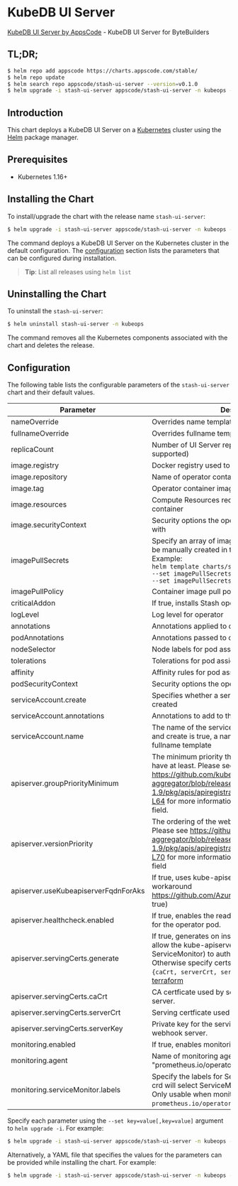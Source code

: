 # KubeDB UI Server

[KubeDB UI Server by AppsCode](https://github.com/stashed/ui-server) - KubeDB UI Server for ByteBuilders

## TL;DR;

```bash
$ helm repo add appscode https://charts.appscode.com/stable/
$ helm repo update
$ helm search repo appscode/stash-ui-server --version=v0.1.0
$ helm upgrade -i stash-ui-server appscode/stash-ui-server -n kubeops --create-namespace --version=v0.1.0
```

## Introduction

This chart deploys a KubeDB UI Server on a [Kubernetes](http://kubernetes.io) cluster using the [Helm](https://helm.sh) package manager.

## Prerequisites

- Kubernetes 1.16+

## Installing the Chart

To install/upgrade the chart with the release name `stash-ui-server`:

```bash
$ helm upgrade -i stash-ui-server appscode/stash-ui-server -n kubeops --create-namespace --version=v0.1.0
```

The command deploys a KubeDB UI Server on the Kubernetes cluster in the default configuration. The [configuration](#configuration) section lists the parameters that can be configured during installation.

> **Tip**: List all releases using `helm list`

## Uninstalling the Chart

To uninstall the `stash-ui-server`:

```bash
$ helm uninstall stash-ui-server -n kubeops
```

The command removes all the Kubernetes components associated with the chart and deletes the release.

## Configuration

The following table lists the configurable parameters of the `stash-ui-server` chart and their default values.

|              Parameter               |                                                                                                                                                                          Description                                                                                                                                                                          |            Default             |
|--------------------------------------|---------------------------------------------------------------------------------------------------------------------------------------------------------------------------------------------------------------------------------------------------------------------------------------------------------------------------------------------------------------|--------------------------------|
| nameOverride                         | Overrides name template                                                                                                                                                                                                                                                                                                                                       | <code>""</code>                |
| fullnameOverride                     | Overrides fullname template                                                                                                                                                                                                                                                                                                                                   | <code>""</code>                |
| replicaCount                         | Number of UI Server replicas to create (only 1 is supported)                                                                                                                                                                                                                                                                                                  | <code>1</code>                 |
| image.registry                       | Docker registry used to pull operator image                                                                                                                                                                                                                                                                                                                   | <code>stashed</code>           |
| image.repository                     | Name of operator container image                                                                                                                                                                                                                                                                                                                              | <code>stash-ui-server</code>   |
| image.tag                            | Operator container image tag                                                                                                                                                                                                                                                                                                                                  | <code>v0.1.0</code>            |
| image.resources                      | Compute Resources required by the operator container                                                                                                                                                                                                                                                                                                          | <code>{}</code>                |
| image.securityContext                | Security options the operator container should run with                                                                                                                                                                                                                                                                                                       | <code>{}</code>                |
| imagePullSecrets                     | Specify an array of imagePullSecrets. Secrets must be manually created in the namespace. <br> Example: <br> `helm template charts/stash \` <br> `--set imagePullSecrets[0].name=sec0 \` <br> `--set imagePullSecrets[1].name=sec1`                                                                                                                            | <code>[]</code>                |
| imagePullPolicy                      | Container image pull policy                                                                                                                                                                                                                                                                                                                                   | <code>Always</code>            |
| criticalAddon                        | If true, installs Stash operator as critical addon                                                                                                                                                                                                                                                                                                            | <code>false</code>             |
| logLevel                             | Log level for operator                                                                                                                                                                                                                                                                                                                                        | <code>3</code>                 |
| annotations                          | Annotations applied to operator deployment                                                                                                                                                                                                                                                                                                                    | <code>{}</code>                |
| podAnnotations                       | Annotations passed to operator pod(s).                                                                                                                                                                                                                                                                                                                        | <code>{}</code>                |
| nodeSelector                         | Node labels for pod assignment                                                                                                                                                                                                                                                                                                                                | <code>{}</code>                |
| tolerations                          | Tolerations for pod assignment                                                                                                                                                                                                                                                                                                                                | <code>[]</code>                |
| affinity                             | Affinity rules for pod assignment                                                                                                                                                                                                                                                                                                                             | <code>{}</code>                |
| podSecurityContext                   | Security options the operator pod should run with.                                                                                                                                                                                                                                                                                                            | <code>{"fsGroup":65535}</code> |
| serviceAccount.create                | Specifies whether a service account should be created                                                                                                                                                                                                                                                                                                         | <code>true</code>              |
| serviceAccount.annotations           | Annotations to add to the service account                                                                                                                                                                                                                                                                                                                     | <code>{}</code>                |
| serviceAccount.name                  | The name of the service account to use. If not set and create is true, a name is generated using the fullname template                                                                                                                                                                                                                                        | <code></code>                  |
| apiserver.groupPriorityMinimum       | The minimum priority the webhook api group should have at least. Please see https://github.com/kubernetes/kube-aggregator/blob/release-1.9/pkg/apis/apiregistration/v1beta1/types.go#L58-L64 for more information on proper values of this field.                                                                                                             | <code>10000</code>             |
| apiserver.versionPriority            | The ordering of the webhook api inside of the group. Please see https://github.com/kubernetes/kube-aggregator/blob/release-1.9/pkg/apis/apiregistration/v1beta1/types.go#L66-L70 for more information on proper values of this field                                                                                                                          | <code>15</code>                |
| apiserver.useKubeapiserverFqdnForAks | If true, uses kube-apiserver FQDN for AKS cluster to workaround https://github.com/Azure/AKS/issues/522 (default true)                                                                                                                                                                                                                                        | <code>true</code>              |
| apiserver.healthcheck.enabled        | If true, enables the readiness and liveliness probes for the operator pod.                                                                                                                                                                                                                                                                                    | <code>false</code>             |
| apiserver.servingCerts.generate      | If true, generates on install/upgrade the certs that allow the kube-apiserver (and potentially ServiceMonitor) to authenticate operators pods. Otherwise specify certs in `apiserver.servingCerts.{caCrt, serverCrt, serverKey}`. See also: [example terraform](https://github.com/kubeops/installer/blob/master/charts/stash-ui-server/example-terraform.tf) | <code>true</code>              |
| apiserver.servingCerts.caCrt         | CA certficate used by serving certificate of webhook server.                                                                                                                                                                                                                                                                                                  | <code>""</code>                |
| apiserver.servingCerts.serverCrt     | Serving certficate used by webhook server.                                                                                                                                                                                                                                                                                                                    | <code>""</code>                |
| apiserver.servingCerts.serverKey     | Private key for the serving certificate used by webhook server.                                                                                                                                                                                                                                                                                               | <code>""</code>                |
| monitoring.enabled                   | If true, enables monitoring KubeDB operator                                                                                                                                                                                                                                                                                                                   | <code>false</code>             |
| monitoring.agent                     | Name of monitoring agent (either "prometheus.io/operator" or "prometheus.io/builtin")                                                                                                                                                                                                                                                                         | <code>"none"</code>            |
| monitoring.serviceMonitor.labels     | Specify the labels for ServiceMonitor. Prometheus crd will select ServiceMonitor using these labels. Only usable when monitoring agent is `prometheus.io/operator`.                                                                                                                                                                                           | <code>{}</code>                |


Specify each parameter using the `--set key=value[,key=value]` argument to `helm upgrade -i`. For example:

```bash
$ helm upgrade -i stash-ui-server appscode/stash-ui-server -n kubeops --create-namespace --version=v0.1.0 --set replicaCount=1
```

Alternatively, a YAML file that specifies the values for the parameters can be provided while
installing the chart. For example:

```bash
$ helm upgrade -i stash-ui-server appscode/stash-ui-server -n kubeops --create-namespace --version=v0.1.0 --values values.yaml
```
